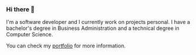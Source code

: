 ### Hi there 👋

I'm a software developer and I currently work on projects personal. I have a bachelor's degree in Business Administration and a technical degree in Computer Science. 

You can check my [portfolio](https://josedelacruz.netlify.app/) for more information.
